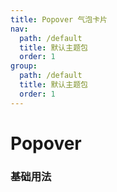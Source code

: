 ```yaml
---
title: Popover 气泡卡片
nav:
  path: /default
  title: 默认主题包
  order: 1
group:
  path: /default
  title: 默认主题包
  order: 1
---
```


# Popover

### 基础用法

<code src="./demos/popover-base.tsx" />
